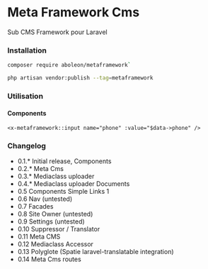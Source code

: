 # Meta Framework Cms
Sub CMS Framework pour Laravel 
### Installation

```bash
composer require aboleon/metaframework`

php artisan vendor:publish --tag=metaframework
```
### Utilisation

#### Components
    
```blade
<x-metaframework::input name="phone" :value="$data->phone" />
```



### Changelog

- 0.1.* Initial release, Components 
- 0.2.* Meta Cms 
- 0.3.* Mediaclass uploader 
- 0.4.* Mediaclass uploader Documents
- 0.5 Components Simple Links 1
- 0.6 Nav (untested)
- 0.7 Facades
- 0.8 Site Owner (untested)
- 0.9 Settings (untested)
- 0.10 Suppressor / Translator
- 0.11 Meta CMS
- 0.12 Mediaclass Accessor
- 0.13 Polyglote (Spatie laravel-translatable integration)
- 0.14 Meta Cms routes